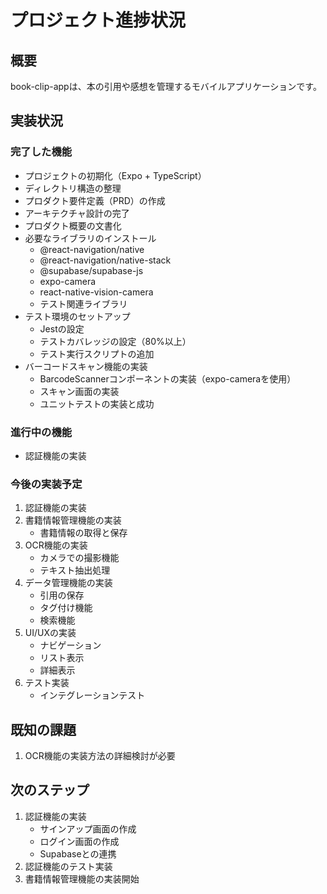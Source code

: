 # プロジェクト進捗状況

## 概要
book-clip-appは、本の引用や感想を管理するモバイルアプリケーションです。

## 実装状況

### 完了した機能
- プロジェクトの初期化（Expo + TypeScript）
- ディレクトリ構造の整理
- プロダクト要件定義（PRD）の作成
- アーキテクチャ設計の完了
- プロダクト概要の文書化
- 必要なライブラリのインストール
  - @react-navigation/native
  - @react-navigation/native-stack
  - @supabase/supabase-js
  - expo-camera
  - react-native-vision-camera
  - テスト関連ライブラリ
- テスト環境のセットアップ
  - Jestの設定
  - テストカバレッジの設定（80%以上）
  - テスト実行スクリプトの追加
- バーコードスキャン機能の実装
  - BarcodeScannerコンポーネントの実装（expo-cameraを使用）
  - スキャン画面の実装
  - ユニットテストの実装と成功

### 進行中の機能
- 認証機能の実装

### 今後の実装予定
1. 認証機能の実装
2. 書籍情報管理機能の実装
   - 書籍情報の取得と保存
3. OCR機能の実装
   - カメラでの撮影機能
   - テキスト抽出処理
4. データ管理機能の実装
   - 引用の保存
   - タグ付け機能
   - 検索機能
5. UI/UXの実装
   - ナビゲーション
   - リスト表示
   - 詳細表示
6. テスト実装
   - インテグレーションテスト

## 既知の課題
1. OCR機能の実装方法の詳細検討が必要

## 次のステップ
1. 認証機能の実装
   - サインアップ画面の作成
   - ログイン画面の作成
   - Supabaseとの連携
2. 認証機能のテスト実装
3. 書籍情報管理機能の実装開始
